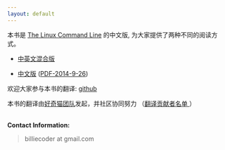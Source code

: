 ```yaml
---
layout: default
---
```

本书是 [The Linux Command Line](http://linuxcommand.org/) 的中文版,
为大家提供了两种不同的阅读方式。

* [中英文混合版](book)

* [中文版](book/zh) ([PDF-2014-9-26](http://media.happycasts.net/tlcl.pdf))

欢迎大家参与本书的翻译: [github](https://github.com/billie66/TLCL)

<p>
本书的翻译由<a href="http://haoqicat.com/about/team">好奇猫团队</a>发起，并社区协同努力
（<a href="contributors.html">翻译贡献者名单 </a>）
</p>

<p><br /><b>Contact Information:</b></p>

<blockquote>
<p>billiecoder at gmail.com</p>
</blockquote>
